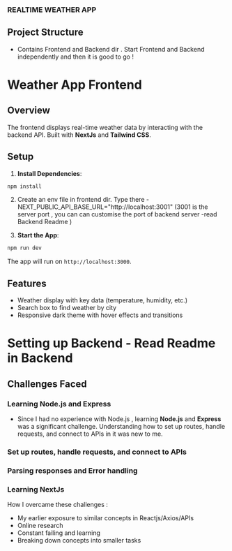 ### REALTIME WEATHER APP 
## Project Structure 
- Contains Frontend and Backend dir . Start Frontend and Backend independently and then it is good to go !

# Weather App Frontend

## Overview

The frontend displays real-time weather data by interacting with the backend API. Built with **NextJs** and **Tailwind CSS**.

## Setup
1. **Install Dependencies**:

```bash
npm install
```
2. Create an env file in frontend dir. Type there - NEXT_PUBLIC_API_BASE_URL="http://localhost:3001" (3001 is the server port , you can can customise the port of backend server -read Backend Readme )

3. **Start the App**:

```bash
npm run dev
```

The app will run on `http://localhost:3000`.

## Features

- Weather display with key data (temperature, humidity, etc.)
- Search box to find weather by city
- Responsive dark theme with hover effects and transitions

# Setting up Backend - Read Readme in Backend

## Challenges Faced

### Learning Node.js and Express 
- Since I had no experience with Node.js , learning **Node.js** and **Express** was a significant challenge. Understanding how to set up routes, handle requests, and connect to APIs in it was new to me.
### Set up routes, handle requests, and connect to APIs
### Parsing responses and Error handling 

### Learning NextJs 


How I overcame these challenges :
- My earlier exposure to similar concepts in Reactjs/Axios/APIs
- Online research 
- Constant failing and learning
- Breaking down concepts into smaller tasks